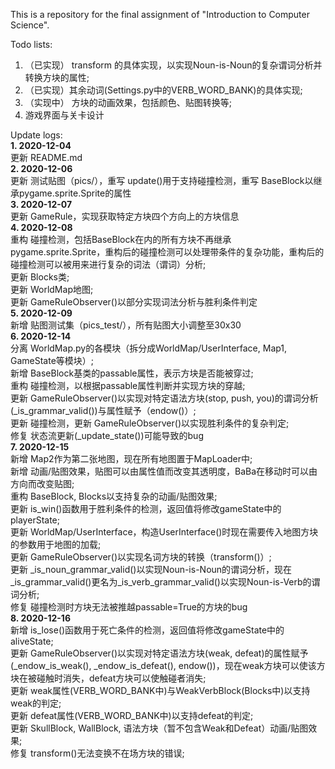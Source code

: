 
This is a repository for the final assignment of "Introduction to Computer Science".<br />

Todo lists: <br />
1. （已实现） transform 的具体实现，以实现Noun-is-Noun的复杂谓词分析并转换方块的属性; <br />
2. （已实现）其余动词(Settings.py中的VERB_WORD_BANK)的具体实现; <br />
3. （实现中） 方块的动画效果，包括颜色、贴图转换等; <br />
4. 游戏界面与关卡设计 <br />

Update logs: <br />
**1. 2020-12-04** <br />
更新 README.md<br />
**2. 2020-12-06** <br />
更新 测试贴图（pics/），重写 update()用于支持碰撞检测，重写 BaseBlock以继承pygame.sprite.Sprite的属性<br />
**3. 2020-12-07** <br />
更新 GameRule，实现获取特定方块四个方向上的方块信息<br />
**4. 2020-12-08** <br />
重构 碰撞检测，包括BaseBlock在内的所有方块不再继承pygame.sprite.Sprite，重构后的碰撞检测可以处理带条件的复杂功能，重构后的碰撞检测可以被用来进行复杂的词法（谓词）分析;<br />
更新 Blocks类;<br />
更新 WorldMap地图;<br />
更新 GameRuleObserver()以部分实现词法分析与胜利条件判定 <br />
**5. 2020-12-09** <br />
新增 贴图测试集（pics_test/），所有贴图大小调整至30x30<br />
**6. 2020-12-14** <br />
分离 WorldMap.py的各模块（拆分成WorldMap/UserInterface, Map1, GameState等模块）; <br />
新增 BaseBlock基类的passable属性，表示方块是否能被穿过; <br />
重构 碰撞检测，以根据passable属性判断并实现方块的穿越; <br />
更新 GameRuleObserver()以实现对特定语法方块(stop, push, you)的谓词分析(_is_grammar_valid())与属性赋予（endow()）;<br />
更新 碰撞检测，更新 GameRuleObserver()以实现胜利条件的复杂判定; <br />
修复 状态流更新(_update_state())可能导致的bug <br />
**7. 2020-12-15** <br />
新增 Map2作为第二张地图，现在所有地图置于MapLoader中; <br />
新增 动画/贴图效果，贴图可以由属性值而改变其透明度，BaBa在移动时可以由方向而改变贴图; <br />
重构 BaseBlock, Blocks以支持复杂的动画/贴图效果; <br />
更新 is_win()函数用于胜利条件的检测，返回值将修改gameState中的playerState; <br />
更新 WorldMap/UserInterface，构造UserInterface()时现在需要传入地图方块的参数用于地图的加载; <br />
更新 GameRuleObserver()以实现名词方块的转换（transform()）; <br />
更新 _is_noun_grammar_valid()以实现Noun-is-Noun的谓词分析，现在_is_grammar_valid()更名为_is_verb_grammar_valid()以实现Noun-is-Verb的谓词分析; <br />
修复 碰撞检测时方块无法被推越passable=True的方块的bug <br />
**8. 2020-12-16** <br />
新增 is_lose()函数用于死亡条件的检测，返回值将修改gameState中的aliveState; <br />
更新 GameRuleObserver()以实现对特定语法方块(weak, defeat)的属性赋予(_endow_is_weak(), _endow_is_defeat(), endow())，现在weak方块可以使该方块在被碰触时消失，defeat方块可以使触碰者消失; <br />
更新 weak属性(VERB_WORD_BANK中)与WeakVerbBlock(Blocks中)以支持weak的判定; <br />
更新 defeat属性(VERB_WORD_BANK中)以支持defeat的判定; <br />
更新 SkullBlock, WallBlock, 语法方块（暂不包含Weak和Defeat）动画/贴图效果; <br />
修复 transform()无法变换不在场方块的错误;
